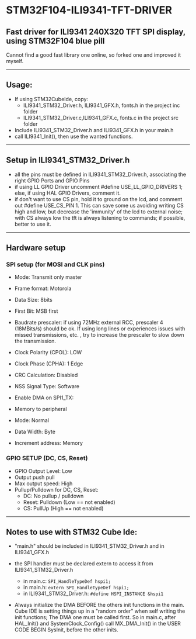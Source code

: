 # STM32F104-ILI9341-TFT-DRIVER
## Fast driver for ILI9341 240X320 TFT SPI display, using STM32F104 blue pill
Cannot find a good fast library one online, so forked one and improved it myself.
_________________________________________________________________________________________________
## Usage:
- If using STM32CubeIde, copy:
  - ILI9341_STM32_Driver.h, ILI9341_GFX.h, fonts.h in the project inc folder
  - ILI9341_STM32_Driver.c,ILI9341_GFX.c, fonts.c in the project src folder
- Include ILI9341_STM32_Driver.h and ILI9341_GFX.h in your main.h
- call ILI9341_Init(), then use the wanted functions.
________________________________________________________________________________________________
## Setup in ILI9341_STM32_Driver.h
- all the pins must be defined in ILI9341_STM32_Driver.h, associating the right GPIO Ports and GPIO Pins
- if using LL GPIO Driver uncomment #define USE_LL_GPIO_DRIVERS 1; else, if using HAL GPIO Drivers, comment it.
- if don't want to use CS pin, hold it to ground on the lcd, and comment out #define USE_CS_PIN 1.
  		This can save some us avoiding writing CS high and low, but decrease the 'immunity' of the lcd to
  		external noise; with CS always low the tft is always listening to commands; if possible, better to use it.
________________________________________________________________________________________________
## Hardware setup
### SPI setup (for MOSI and CLK pins)
- Mode: Transmit only master
- Frame format: Motorola
- Data Size: 8bits
- First Bit: MSB first
- Baudrate prescaler: if using 72MHz external RCC, prescaler 4 (18MBits/s) should be ok.
  If using long lines or experiences issues with missed transmissions, etc. , try to increase the
  prescaler to slow down the transmission.
- Clock Polarity (CPOL): LOW
- Clock Phase (CPHA): 1 Edge
- CRC Calculation: Disabled
- NSS Signal Type: Software
 
- Enable DMA on SPI1_TX:
- Memory to peripheral
- Mode: Normal
- Data Width: Byte
- Increment address: Memory
 
### GPIO SETUP (DC, CS, Reset)
- GPIO Output Level: Low
- Output push pull
- Max output speed: High
- Pullup/Pulldown for DC, CS, Reset:
  - DC: No pullup / pulldown
  - Reset: Pulldown (Low == not enabled)
  - CS: PullUp (High == not enabled)
 
 
________________________________________________________________________________________________ 
## Notes to use with STM32 Cube Ide:
- "main.h" should be included in ILI9341_STM32_Driver.h and in ILI9341_GFX.h
- the SPI handler must be declared extern to access it from ILI9341_STM32_Driver.h
  - in main.c: `SPI_HandleTypeDef hspi1;`
  - in main.h: `extern SPI_HandleTypeDef hspi1;`
  - in ILI9341_STM32_Driver.h: `#define HSPI_INSTANCE &hspi1`
 
- Always initialize the DMA BEFORE the others init functions in the main.
  		Cube IDE is setting things up in a "random order" when self writing the init functions;
  		The DMA one must be called first.
  		So in main.c, after HAL_Init() and SystemClock_Config() call MX_DMA_Init() in the USER CODE BEGIN SysInit,
  		before the other inits.

 

